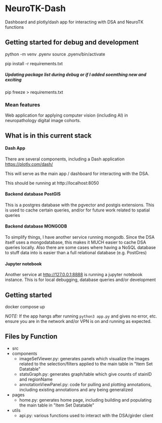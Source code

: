 # NeuroTK-Dash

Dashboard and plotly/dash app for interacting with DSA and NeuroTK functions

## Getting started for debug and development

python -m venv .pyenv
source .pyenv/bin/activate

pip install -r requirements.txt



##### Updating package list during debug or if I added soemthing new and exciting
pip freeze > requirements.txt


### Mean features

Web application for applying computer vision (including AI) in neuropathology digital image cohorts.

## What is in this current stack

#### Dash App

There are several components, including a Dash application https://plotly.com/dash/

This will serve as the main app / dashboard for interacting with the DSA.

This should be running at http://localhost:8050

#### Backend database PostGIS

This is a postgres database with the pgvector and postgis extensions. This is used to cache certain queries, and/or for future work related to spatial queries

#### Backend database MONGODB

To simplify things, I have another service running mongodb. Since the DSA itself uses a mongodatabase, this makes it MUCH easier to cache DSA queries locally. Also there are some cases where having a NoSQL database to stuff data into is easier than a full relational database (e.g. PostGres)

#### Jupyter notebook

Another service at http://127.0.0.1:8888 is running a jupyter notebook instance. This is for local debugging, database queries and/or development

## Getting started

docker compose up

*NOTE:* If the app hangs after running `python3 app.py` and gives no error, etc. ensure you are in the network and/or VPN is on and running as expected.

## Files by Function

 - src
  - components
    - imageSetViewer.py: generates panels which visualize the images related to the selection/filters applied to the main table in "Item Set Datatable"
    - statsGraph.py: generates graph/table which give counts of stainID and regionName
    - annotationViewPanel.py: code for pulling and plotting annotations, including existing annotations and any being generalized
  - pages
    - home.py: generates home page, including building and populating the main table in "Item Set Datatable"
  - utils
    - api.py: various functions used to interact with the DSA/girder client